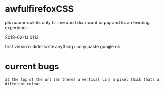 # awfulfirefoxCSS

pls noone look its only for me and i dont want to pay and its an learning experience

2018-02-13 0113

first version i didnt write anything i copy paste google ok

# current bugs

    at the top of the url bar theres a vertical line a pixel thick thats a different colour
